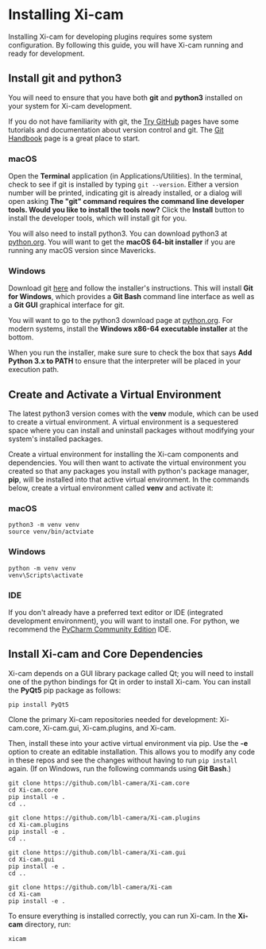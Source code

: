 # Installing Xi-cam

Installing Xi-cam for developing plugins requires some system configuration.
By following this guide, you will have Xi-cam running and ready for
development.

## Install git and python3

You will need to ensure that you have both **git** and **python3** installed on
your system for Xi-cam development.

If you do not have familiarity with git, the [Try GitHub](https://try.github.io/) pages have some tutorials and
documentation about version control and git. The 
[Git Handbook](https://guides.github.com/introduction/git-handbook/) page is a great place to start.

### macOS

Open the **Terminal** application (in Applications/Utilities). In the terminal,
check to see if git is installed by typing ```git --version```.
Either a version number will be printed, indicating git is already installed,
or a dialog will open asking **The "git" command requires the command line 
developer tools. Would you like to install the tools now?** Click the 
**Install** button to install the developer tools, which will install git for 
you.

You will also need to install python3. You can download python3 at
[python.org](https://www.python.org/downloads/release/python-373/). You will
want to get the **macOS 64-bit installer** if you are running any macOS version
since Mavericks.

### Windows

Download git [here](https://git-scm.com/download/win) and follow the installer's
instructions. This will install **Git for Windows**, which provides a **Git Bash**
command line interface as well as a **Git GUI** graphical interface for git.

You will want to go to the python3 download page at
[python.org](https://www.python.org/downloads/release/python-373/).
For modern systems, install the **Windows x86-64 executable installer** at
the bottom. 

When you run the installer, make sure sure to check the box that says 
**Add Python 3.x to PATH** to ensure that the interpreter will be placed in your
execution path.

## Create and Activate a Virtual Environment

The latest python3 version comes with the **venv** module, which can be used
to create a virtual environment. A virtual environment is a sequestered space
where you can install and uninstall packages without modifying your system's
installed packages.

Create a virtual environment for installing the Xi-cam components and 
dependencies. You will then want to activate the virtual environment you
created so that any packages you install with python's package manager, **pip**,
will be installed into that active virtual environment. In the commands below,
create a virtual environment called **venv** and activate it:

### macOS

```
python3 -m venv venv
source venv/bin/actviate
```

### Windows

```
python -m venv venv
venv\Scripts\activate
```

### IDE

If you don't already have a preferred text editor or IDE (integrated development environment), you will want to install
one. For python, we recommend the
[PyCharm Community Edition](https://www.jetbrains.com/pycharm/download/) IDE.


## Install Xi-cam and Core Dependencies

Xi-cam depends on a GUI library package called Qt; you will need to install
one of the python bindings for Qt in order to install Xi-cam.
You can install the **PyQt5** pip package as follows:

```
pip install PyQt5
```

Clone the primary Xi-cam repositories needed for development: Xi-cam.core,
Xi-cam.gui, Xi-cam.plugins, and Xi-cam.

Then, install these into your active virtual environment via pip.
Use the **-e** option to create an editable installation. This allows you to
modify any code in these repos and see the changes without having to run
`pip install` again. (If on Windows, run the following commands using
**Git Bash**.)

```
git clone https://github.com/lbl-camera/Xi-cam.core
cd Xi-cam.core 
pip install -e .
cd ..

git clone https://github.com/lbl-camera/Xi-cam.plugins
cd Xi-cam.plugins
pip install -e .
cd ..

git clone https://github.com/lbl-camera/Xi-cam.gui
cd Xi-cam.gui
pip install -e .
cd ..

git clone https://github.com/lbl-camera/Xi-cam
cd Xi-cam
pip install -e .
```

To ensure everything is installed correctly, you can run Xi-cam. In the
**Xi-cam** directory, run:

```
xicam
```

<!--
NOTES
-----
Anaconda to keep PATH active (opposed to having to activate every time)

-->

<!--
* test these instructions on windows
    * test the install
    * test the venv creation
    * test the cloning (git bash?)
    * test run_xicam
-->
